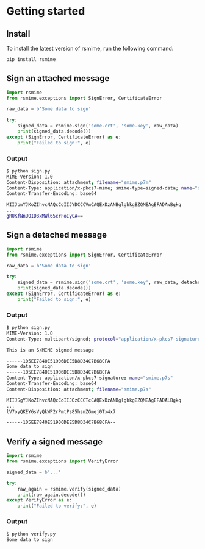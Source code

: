 # Getting started

## Install

To install the latest version of rsmime, run the following command:

```bash
pip install rsmime
```

## Sign an attached message

```python
import rsmime
from rsmime.exceptions import SignError, CertificateError

raw_data = b'Some data to sign'

try:
    signed_data = rsmime.sign('some.crt', 'some.key', raw_data)
    print(signed_data.decode())
except (SignError, CertificateError) as e:
    print("Failed to sign:", e)
```

### Output

```bash
$ python sign.py
MIME-Version: 1.0
Content-Disposition: attachment; filename="smime.p7m"
Content-Type: application/x-pkcs7-mime; smime-type=signed-data; name="smime.p7m"
Content-Transfer-Encoding: base64

MIIJbwYJKoZIhvcNAQcCoIIJYDCCCVwCAQExDzANBglghkgBZQMEAgEFADAwBgkq
...
gRUKfNnUOID3xMWl65crFoIyCA==


```

## Sign a detached message

```python
import rsmime
from rsmime.exceptions import SignError, CertificateError

raw_data = b'Some data to sign'

try:
    signed_data = rsmime.sign('some.crt', 'some.key', raw_data, detached=True)
    print(signed_data.decode())
except (SignError, CertificateError) as e:
    print("Failed to sign:", e)
```

### Output

```bash
$ python sign.py
MIME-Version: 1.0
Content-Type: multipart/signed; protocol="application/x-pkcs7-signature"; micalg="sha-256"; boundary="----105EE7840E51906DEE5D8D34C7B68CFA"

This is an S/MIME signed message

------105EE7840E51906DEE5D8D34C7B68CFA
Some data to sign
------105EE7840E51906DEE5D8D34C7B68CFA
Content-Type: application/x-pkcs7-signature; name="smime.p7s"
Content-Transfer-Encoding: base64
Content-Disposition: attachment; filename="smime.p7s"

MIIJSgYJKoZIhvcNAQcCoIIJOzCCCTcCAQExDzANBglghkgBZQMEAgEFADALBgkq
...
lV7oyQKEY6sVyQkWP2rPmtPs85hsmZGmej0Tx4x7

------105EE7840E51906DEE5D8D34C7B68CFA--


```

## Verify a signed message

```python
import rsmime
from rsmime.exceptions import VerifyError

signed_data = b'...'

try:
    raw_again = rsmime.verify(signed_data)
    print(raw_again.decode())
except VerifyError as e:
    print("Failed to verify:", e)
```

### Output

```bash
$ python verify.py
Some data to sign
```